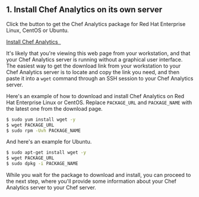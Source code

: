 ## 1. Install Chef Analytics on its own server

Click the button to get the Chef Analytics package for Red Hat Enterprise Linux, CentOS or Ubuntu.

<a class='accent-button radius' href='https://downloads.chef.io/analytics/' target='_blank'>Install Chef Analytics&nbsp;&nbsp;<i class='fa fa-external-link'></i></a>

It's likely that you're viewing this web page from your workstation, and that your Chef Analytics server is running without a graphical user interface. The easiest way to get the download link from your workstation to your Chef Analytics server is to locate and copy the link you need, and then paste it into a `wget` command through an SSH session to your Chef Analytics server.

Here's an example of how to download and install Chef Analytics on Red Hat Enterprise Linux or CentOS. Replace `PACKAGE_URL` and `PACKAGE_NAME` with the latest one from the download page.

```bash
$ sudo yum install wget -y
$ wget PACKAGE_URL
$ sudo rpm -Uvh PACKAGE_NAME
```

And here's an example for Ubuntu.

```bash
$ sudo apt-get install wget -y
$ wget PACKAGE_URL
$ sudo dpkg -i PACKAGE_NAME
```


While you wait for the package to download and install, you can proceed to the next step, where you'll provide some information about your Chef Analytics server to your Chef server.
